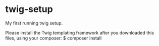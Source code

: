 # twig-setup
My first running twig setup.

Please install the Twig templating framework after you downloaded this files, using your composer:
$ composer install
